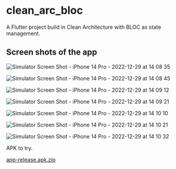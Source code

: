 # clean_arc_bloc

A Flutter project build in Clean Architecture with BLOC as state management.

## Screen shots of the app

![Simulator Screen Shot - iPhone 14 Pro - 2022-12-29 at 14 08 35](https://user-images.githubusercontent.com/110725361/209926496-929da19d-2821-4313-a4e2-4dbac68ff112.png)

![Simulator Screen Shot - iPhone 14 Pro - 2022-12-29 at 14 08 45](https://user-images.githubusercontent.com/110725361/209926515-38c73466-32db-4c13-8a5c-241d58aaaf7b.png)

![Simulator Screen Shot - iPhone 14 Pro - 2022-12-29 at 14 09 12](https://user-images.githubusercontent.com/110725361/209926525-b0e41f41-6cf1-4b5a-94c9-d8a46aed8fe2.png)

![Simulator Screen Shot - iPhone 14 Pro - 2022-12-29 at 14 09 21](https://user-images.githubusercontent.com/110725361/209926530-6e419864-d0d7-46a5-9c41-86cb05030605.png)

![Simulator Screen Shot - iPhone 14 Pro - 2022-12-29 at 14 10 10](https://user-images.githubusercontent.com/110725361/209926534-1393cad2-8e27-4585-bff1-6b278f3f3298.png)

![Simulator Screen Shot - iPhone 14 Pro - 2022-12-29 at 14 10 21](https://user-images.githubusercontent.com/110725361/209926536-f012b7ef-4cd8-4af4-95e0-7bb101ca2d14.png)

![Simulator Screen Shot - iPhone 14 Pro - 2022-12-29 at 14 10 32](https://user-images.githubusercontent.com/110725361/209926538-45591e8a-302d-4ae4-bfa4-f8e2c4d61aa3.png)

APK to try.


[app-release.apk.zip](https://github.com/venkateshchitrali107/CleanArcWithBLOC/files/10318443/app-release.apk.zip)


